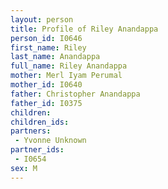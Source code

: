 ```yaml
---
layout: person
title: Profile of Riley Anandappa
person_id: I0646
first_name: Riley
last_name: Anandappa
full_name: Riley Anandappa
mother: Merl Iyam Perumal
mother_id: I0640
father: Christopher Anandappa
father_id: I0375
children:
children_ids:
partners:
 - Yvonne Unknown
partner_ids:
 - I0654
sex: M
---
```


